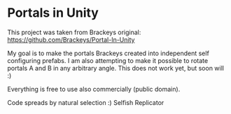 # Portals in Unity
This project was taken from Brackeys original:
    https://github.com/Brackeys/Portal-In-Unity
    
My goal is to make the portals Brackeys created into independent self configuring prefabs.
I am also attempting to make it possible to rotate portals A and B in any arbitrary angle.
This does not work yet, but soon will :)

Everything is free to use also commercially (public domain).

Code spreads by natural selection :)
Selfish Replicator
